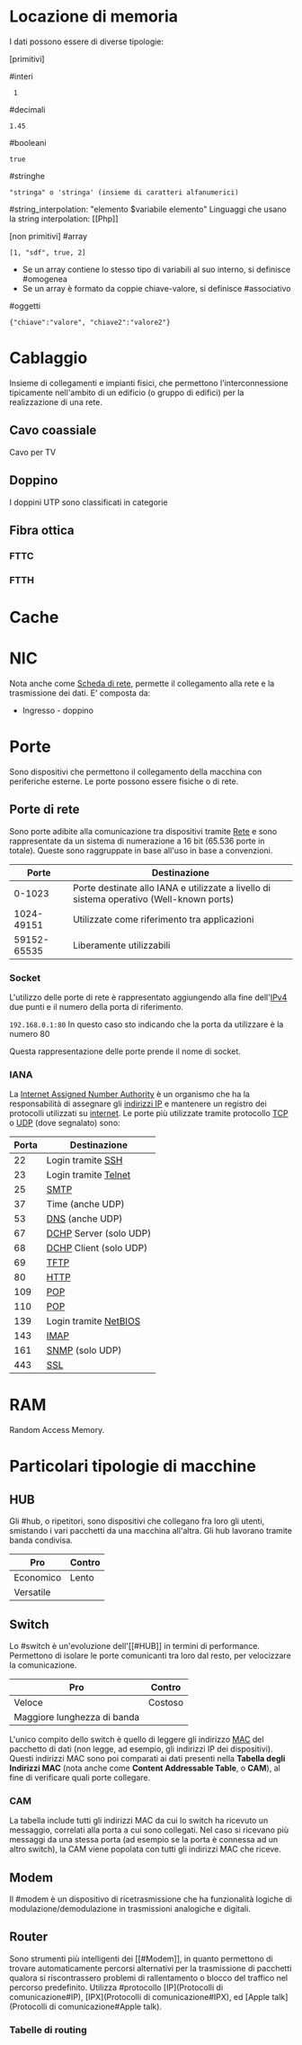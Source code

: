 # Locazione di memoria
I dati possono essere di diverse tipologie:

[primitivi]

#interi

	 1

#decimali

	1.45

#booleani

	true

#stringhe
	
	"stringa" o 'stringa' (insieme di caratteri alfanumerici) 

#string_interpolation: "elemento $variabile elemento"
		Linguaggi che usano la string interpolation: [[Php]] 

[non primitivi]
#array	 
	
	[1, "sdf", true, 2]

- Se un array contiene lo stesso tipo di variabili al suo interno, si definisce #omogenea
- Se un array è formato da coppie chiave-valore, si definisce #associativo

#oggetti
	
	{"chiave":"valore", "chiave2":"valore2"}


# Cablaggio
Insieme di collegamenti e impianti fisici, che permettono l'interconnessione tipicamente nell'ambito di un edificio (o gruppo di edifici) per la realizzazione di una rete.
## Cavo coassiale
Cavo per TV
## Doppino
I doppini UTP sono classificati in categorie
## Fibra ottica
### FTTC
### FTTH
# Cache

# NIC
Nota anche come [Scheda di rete](https://it.wikipedia.org/wiki/Scheda_di_rete), permette il collegamento alla rete e la trasmissione dei dati. E' composta da:
- Ingresso - doppino
# Porte
Sono dispositivi che permettono il collegamento della macchina con periferiche esterne. Le porte possono essere fisiche o di rete.
## Porte di rete
Sono porte adibite alla comunicazione tra dispositivi tramite [Rete](./Reti) e sono rappresentate da un sistema di numerazione a 16 bit (65.536 porte in totale). Queste sono raggruppate in base all'uso in base a convenzioni.

| Porte       | Destinazione                                                                             |
| ----------- | ---------------------------------------------------------------------------------------- |
| 0-1023      | Porte destinate allo IANA e utilizzate a livello di sistema operativo (Well-known ports) |
| 1024-49151  | Utilizzate come riferimento tra applicazioni                                             |
| 59152-65535 | Liberamente utilizzabili                                                                 |

### Socket
L'utilizzo delle porte di rete è rappresentato aggiungendo alla fine dell'[IPv4](./Protocolli#IPv4) due punti e il numero della porta di riferimento.

```192.168.0.1:80```
	In questo caso sto indicando che la porta da utilizzare è la numero 80

Questa rappresentazione delle porte prende il nome di socket.
### IANA
La [Internet Assigned Number Authority](https://www.iana.org/) è un organismo che ha la responsabilità di assegnare gli [indirizzi IP](./Protocolli#IP) e mantenere un registro dei protocolli utilizzati su [internet](<./Reti#Rete pubblica>).
Le porte più utilizzate tramite protocollo [TCP](./Protcolli#TCP) o [UDP](./Protoclli#UDP) (dove segnalato) sono:

| Porta | Destinazione                                 |
| ----- | -------------------------------------------- |
| 22    | Login tramite [SSH](./Protocolli#SSH)        |
| 23    | Login tramite [Telnet](./Protocolli#Telnet)  |
| 25    | [SMTP](./Protocolli#SMTP)                    |
| 37    | Time (anche UDP)                             |
| 53    | [DNS](./Protocolli#DNS) (anche UDP)          |
| 67    | [DCHP](./Protocolli0#DCHP) Server (solo UDP) |
| 68    | [DCHP](./Protocolli0#DCHP) Client (solo UDP) |
| 69    | [TFTP](./Protofolli#TFTP)                    |
| 80    | [HTTP](./Protocolli#HTTP)                    |
| 109   | [POP](./Protocolli#POP)                      |
| 110   | [POP](./Protocolli#POP)                      |
| 139   | Login tramite [NetBIOS]()                    |
| 143   | [IMAP](./Protocolli#IMAP)                    |
| 161   | [SNMP](./Protocolli#SNMP) (solo UDP)         |
| 443   | [SSL](./Protocolli#SSL)                      |

# RAM
Random Access Memory.

# Particolari tipologie di macchine
## HUB
Gli #hub, o ripetitori, sono dispositivi che collegano fra loro gli utenti, smistando i vari pacchetti da una macchina all'altra. Gli hub lavorano tramite banda condivisa.

| Pro       | Contro |
| --------- | ------ |
| Economico | Lento  |
| Versatile |        |
## Switch
Lo #switch è  un'evoluzione dell'[[#HUB]] in termini di performance. Permettono di isolare le porte comunicanti tra loro dal resto, per velocizzare la comunicazione.

| Pro                         | Contro  |
| --------------------------- | ------- |
| Veloce                      | Costoso |
| Maggiore lunghezza di banda |         |

L'unico compito dello switch è quello di leggere gli indirizzo [MAC](./Protocolli#MAC) del pacchetto di dati (non legge, ad esempio, gli indirizzi IP dei dispositivi). Questi indirizzi MAC sono poi comparati ai dati presenti nella **Tabella degli Indirizzi MAC** (nota anche come **Content Addressable Table**, o **CAM**), al fine di verificare quali porte collegare.

### CAM
La tabella include tutti gli indirizzi MAC da cui lo switch ha ricevuto un messaggio, correlati alla porta a cui sono collegati. Nel caso si ricevano più messaggi da una stessa porta (ad esempio se la porta è connessa ad un altro switch), la CAM viene popolata con tutti gli indirizzi MAC che riceve.

## Modem
Il #modem è un dispositivo di ricetrasmissione che ha funzionalità logiche di modulazione/demodulazione in trasmissioni analogiche e digitali.
## Router
Sono strumenti più intelligenti dei [[#Modem]], in quanto permettono di trovare automaticamente percorsi alternativi per la trasmissione di pacchetti qualora si riscontrassero problemi di rallentamento o blocco del traffico nel percorso predefinito.
Utilizza #protocollo [IP](Protocolli di comunicazione#IP), [IPX](Protocolli di comunicazione#IPX), ed [Apple talk](Protocolli di comunicazione#Apple talk).
### Tabelle di routing